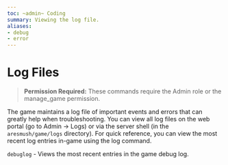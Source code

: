 ```yaml
---
toc: ~admin~ Coding
summary: Viewing the log file.
aliases:
- debug
- error
---
```

# Log Files

> **Permission Required:** These commands require the Admin role or the manage\_game permission.

The game maintains a log file of important events and errors that can greatly help when troubleshooting.  You can view all log files on the web portal (go to Admin -> Logs) or via the server shell (in the `aresmush/game/logs` directory).   For quick reference, you can view the most recent log entries in-game using the log command.

`debuglog` - Views the most recent entries in the game debug log.